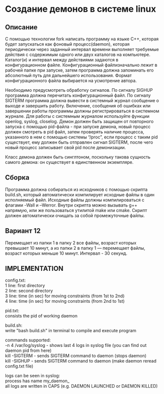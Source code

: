 # Создание демонов в системе linux
## Описание
С помощью технологии fork написать программу на языке С++, которая будет запускаться
как фоновый процесс(daemon), которая периодически через заданный интервал времени выполняет требуемые действия с 
содержимым одного или двух каталогов на компьютере. Каталог(и) и интервал между действиями задаются в конфигурационном 
файле. Конфигурационный файлизначально лежит в рабочей папке при запуске, затем программа должна запоминать его 
абсолютный путь для дальнейшего использования. Формат конфигурационного файла выбирается на усмотрение автора.

Необходимо предусмотреть обработку сигналов. По сигналу SIGHUP программа должна перечитать конфигурационный файл. По 
сигналу SIGTERM программа должна вывести в системный журнал сообщение о выходе и завершить работу. Включение, сообщения 
об ошибках или завершении работы программы должны регистрироваться в системном журнале. Для работы с системным журналом 
используйте функции openlog, syslog, closelog. Демон должен быть защищен от повторного запуска с помощью pid-файла - 
при запуске демона, новый процесс должен смотреть в pid файл, затем проверять наличие процесса, указанного в нем с 
помощью системы “/proc”, если процесс с таким pid существует, ему должен быть отправлен сигнал SIGTERM, после чего 
новый процесс записывает свой pid после демонизации. 

Класс демона должен быть синглтоном, поскольку такова сущность самого демона: он существует в единственном экземпляре.

## Сборка 
Программа должна собираться из исходников с помощью скрипта build.sh, который автоматически компилирует исходные файлы 
в один исполняемый файл. Исходные файлы должны компилироваться с флагами -Wall и –Werror. Внутри скрипта можно вызывать 
g++ напрямую, или же пользоваться утилитой make или cmake. Скрипт должен автоматически очищать за собой промежуточные 
файлы.

## Вариант 12
Перемещает из папки 1 в папку 2 все файлы, возраст которых превышает 10 минут, а из папки 2 в папку 1 — перемещает файлы, 
возраст которых меньше 10 минут. Интервал - 30 секунд.

## IMPLEMENTATION

config.txt:  
1 line: first directory  
2 line: second directory  
3 line: time (in sec) for moving constraints (from 1st to 2nd)  
4 line: time (in sec) for moving constraints (from 2nd to 1st)  

pid.txt:  
consists the pid of working daemon  

build.sh:  
write "bash build.sh" in terminal to compile and execute program  

commands supported:  
-n 4 /var/log/syslog - shows last 4 logs in syslog file (you can find out daemon pid from here)  
kill -SIGTERM <pid> - sends SIGTERM command to daemon (stops daemon)  
kill -SIGHUP <pid> - sends SIGTERM command to daemon (make daemon reread config.txt file)  

logs can be seen in syslog:  
process has name my_daemon_<pid>  
all logs are written in CAPS (e.g. DAEMON LAUNCHED or DAEMON KILLED)  
